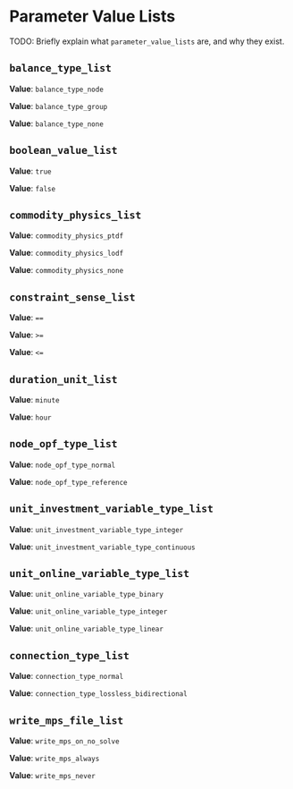 # Parameter Value Lists

TODO: Briefly explain what `parameter_value_lists` are, and why they exist.


## `balance_type_list`

**Value**: `balance_type_node`

**Value**: `balance_type_group`

**Value**: `balance_type_none`

## `boolean_value_list`

**Value**: `true`

**Value**: `false`

## `commodity_physics_list`

**Value**: `commodity_physics_ptdf`

**Value**: `commodity_physics_lodf`

**Value**: `commodity_physics_none`

## `constraint_sense_list`

**Value**: `==`

**Value**: `>=`

**Value**: `<=`

## `duration_unit_list`

**Value**: `minute`

**Value**: `hour`

## `node_opf_type_list`

**Value**: `node_opf_type_normal`

**Value**: `node_opf_type_reference`

## `unit_investment_variable_type_list`

**Value**: `unit_investment_variable_type_integer`

**Value**: `unit_investment_variable_type_continuous`

## `unit_online_variable_type_list`

**Value**: `unit_online_variable_type_binary`

**Value**: `unit_online_variable_type_integer`

**Value**: `unit_online_variable_type_linear`

## `connection_type_list`

**Value**: `connection_type_normal`

**Value**: `connection_type_lossless_bidirectional`

## `write_mps_file_list`

**Value**: `write_mps_on_no_solve`

**Value**: `write_mps_always`

**Value**: `write_mps_never`

